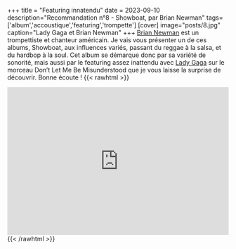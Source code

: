+++
title = "Featuring innatendu"
date = 2023-09-10
description="Recommandation n°8 - Showboat, par Brian Newman"
tags=['album','accoustique','featuring','trompette']
[cover]
image="posts/8.jpg"
caption="Lady Gaga et Brian Newman"
+++
[Brian Newman](https://en.wikipedia.org/wiki/Brian_Newman) est un trompettiste et chanteur américain. Je vais vous présenter un de ces albums, Showboat, aux influences variés, passant du reggae à la salsa, et du hardbop à la soul. Cet album se démarque donc par sa variété de sonorité, mais aussi par le featuring assez inattendu avec [Lady Gaga](https://fr.wikipedia.org/wiki/Lady_Gaga) sur le morceau Don’t Let Me Be Misunderstood que je vous laisse la surprise de découvrir. Bonne écoute !
{{< rawhtml >}}
<div style="max-width:100%;"><div style="position:relative;padding-bottom:calc(56.25% + 52px);height: 0;"><iframe style="position:absolute;top:0;left:0;" width="100%" height="100%" src="https://odesli.co/embed/?url=https%3A%2F%2Falbum.link%2Fshowboat&theme=light" frameborder="0" allowfullscreen sandbox="allow-same-origin allow-scripts allow-presentation allow-popups allow-popups-to-escape-sandbox" allow="clipboard-read; clipboard-write"></iframe></div></div>
{{< /rawhtml >}}